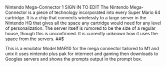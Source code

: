 

Nintendo Mega-Connector
1
SIGN IN TO EDIT
The Nintendo Mega-Connector is a piece of technology incorporated into every Super Mario 64 cartridge. It is a chip that connects wirelessly to a large server in the Nintendo HQ that gives all the space any cartridge would need for any level of personalization. The server itself is rumored to be the size of a regular house, though this is unconfirmed. It is currently unknown how it uses the space from the servers.
##$
>>>
This is a emulator Model MAR10 for the mega connector tailored to M1 and unix it uses nintendo plus pak for interneet and gaming then downloads to Googles servers and shows the prompts output in the prompt box.

